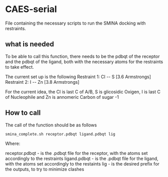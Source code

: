 # CAES-serial
File containing the necessary scripts to run the SMINA docking with restraints.

## what is needed
To be able to call this function, there needs to be the pdbqt of the receptor and the pdbqt of the ligand, both with the necessary atoms for the restraints to take effect.

The current set up is the following
Restraint 1: Cl -- S  [3.6 Armstrongs]
Restraint 2:  I -- Zn [3.8 Armstrongs]

For the current idea, the Cl is last C of A/B, S is glicosidic Oxigen, I is last C of Nucleophile and Zn is annomeric Carbon of sugar -1

## How to call

The call of the function should be as follows

```
smina_complete.sh receptor.pdbqt ligand.pdbqt lig
```
Where:

receptor.pdbqt      - is the .pdbqt file for the receptor, with the atoms set accordingly to the restraints
ligand.pdbqt        - is the .pdbqt file for the ligand, with the atoms set accordingly to the restaints
lig                 - is the desired prefix for the outputs, to try to minimize clashes

